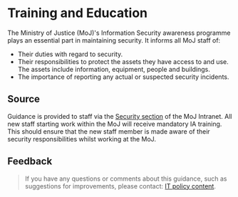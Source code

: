 # Training and Education

The Ministry of Justice (MoJ)'s Information Security awareness programme plays an essential part in maintaining security. It informs all MoJ staff of:

* Their duties with regard to security.
* Their responsibilities to protect the assets they have access to and use. The assets include information, equipment, people and buildings.
* The importance of reporting any actual or suspected security incidents.

<a id="source"></a>

## Source

Guidance is provided to staff via the [Security section](/guidance/security/) of the MoJ Intranet. All new staff starting work within the MoJ will receive mandatory IA training. This should ensure that the new staff member is made aware of their security responsibilities whilst working at the MoJ.

<a id="feedback"></a>

## Feedback

> If you have any questions or comments about this guidance, such as suggestions for improvements, please contact: [IT policy content](mailto:itpolicycontent@digital.justice.gov.uk).

